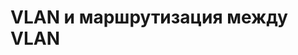 # VLAN и маршрутизация между VLAN 
[LOGO]: https://github.com/moskovchenko-iv/OTUS-LABS/edit/main/LAB-01/Screenshot_1.png "Текст заголовка логотипа 2"
